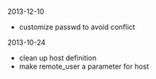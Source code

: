 2013-12-10
* customize passwd to avoid conflict

2013-10-24
* clean up host definition
* make remote_user a parameter for host
